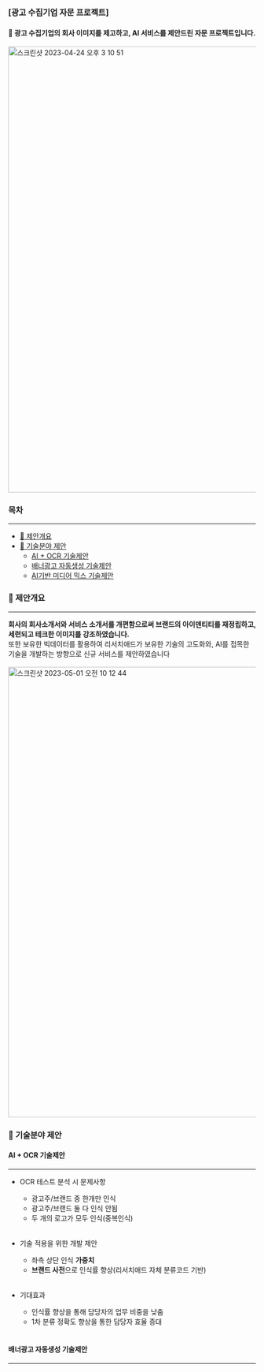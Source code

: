 ### [광고 수집기업 자문 프로젝트]

#### 📄 광고 수집기업의 회사 이미지를 제고하고, AI 서비스를 제안드린 자문 프로젝트입니다.

<img width="905" alt="스크린샷 2023-04-24 오후 3 10 51" src="https://user-images.githubusercontent.com/106679267/233913433-2993eded-12e8-4e28-bbd4-6330257de488.png">

### 목차
***
* [📄 제안개요](#-제안개요)
* [📄 기술분야 제안](#-기술분야-제안)
  * [AI + OCR 기술제안](#ai--ocr-기술제안)
  * [배너광고 자동생성 기술제안](#배너광고-자동생성-기술제안)
  * [AI기반 미디어 믹스 기술제안](#ai기반-미디어-믹스-기술제안)

### 📄 제안개요
***
**회사의 회사소개서와 서비스 소개서를 개편함으로써 브랜드의 아이덴티티를 재정립하고, 세련되고 테크한 이미지를 강조하였습니다.**<br>
또한 보유한 빅데이터를 활용하여 리서치애드가 보유한 기술의 고도화와, AI를 접목한 기술을 개발하는 방향으로 신규 서비스를 제안하였습니다<br></br>
<img width="914" alt="스크린샷 2023-05-01 오전 10 12 44" src="https://user-images.githubusercontent.com/106679267/235386979-f43932f6-157d-4ff6-9e3e-6956fcd62cc3.png">

### 📄 기술분야 제안

#### AI + OCR 기술제안
***
* OCR 테스트 분석 시 문제사항
  * 광고주/브랜드 중 한개만 인식
  * 광고주/브랜드 둘 다 인식 안됨
  * 두 개의 로고가 모두 인식(중복인식)<br></br>
 
* 기술 적용을 위한 개발 제안
  * 좌측 상단 인식 __가중치__
  * **브랜드 사전**으로 인식률 향상(리서치애드 자체 분류코드 기반)<br></br>
  
* 기대효과
  * 인식률 향상을 통해 담당자의 업무 비중을 낮춤
  * 1차 분류 정확도 향상을 통한 담당자 효율 증대<br></br>
  
#### 배너광고 자동생성 기술제안
***

